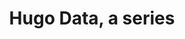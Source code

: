 ---
title: Hugo Data, a series
cascade:
  subjects: 
  - Code
  authors:
  - persons/regis-philibert.md
  featured: /uploads/hugo-data.png
description: Hugo is well known for building pages! But do you know it's also great at structuring and manipulating data? In this series we cover everything there is to know about data manipulation in Hugo starting with the basics, then its critical Slice and Map data types and the best practices to achieve finely grained data structuring in Hugo!
---